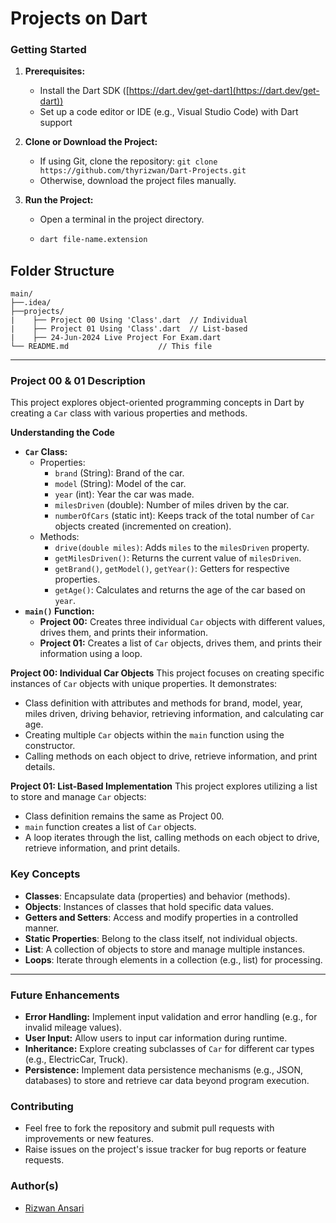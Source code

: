 # Projects on Dart

### Getting Started

1. **Prerequisites:**
    - Install the Dart SDK ([https://dart.dev/get-dart](https://dart.dev/get-dart))
    - Set up a code editor or IDE (e.g., Visual Studio Code) with Dart support

2. **Clone or Download the Project:**
    - If using Git, clone the repository: `git clone https://github.com/thyrizwan/Dart-Projects.git`
    - Otherwise, download the project files manually.

3. **Run the Project:**
    - Open a terminal in the project directory.
    - ```bash
      dart file-name.extension
      ```
## Folder Structure

```
main/
├──.idea/
├──projects/
|    ├── Project 00 Using 'Class'.dart  // Individual
|    ├── Project 01 Using 'Class'.dart  // List-based
|    ├── 24-Jun-2024 Live Project For Exam.dart
└── README.md                    // This file
```
___
### Project 00 & 01 Description

This project explores object-oriented programming concepts in Dart by creating a `Car` class with various properties and methods.

**Understanding the Code**

- **`Car` Class:**
    - Properties:
        - `brand` (String): Brand of the car.
        - `model` (String): Model of the car.
        - `year` (int): Year the car was made.
        - `milesDriven` (double): Number of miles driven by the car.
        - `numberOfCars` (static int): Keeps track of the total number of `Car` objects created (incremented on creation).
    - Methods:
        - `drive(double miles)`: Adds `miles` to the `milesDriven` property.
        - `getMilesDriven()`: Returns the current value of `milesDriven`.
        - `getBrand()`, `getModel()`, `getYear()`: Getters for respective properties.
        - `getAge()`: Calculates and returns the age of the car based on `year`.
- **`main()` Function:**
    - **Project 00:** Creates three individual `Car` objects with different values, drives them, and prints their information.
    - **Project 01:** Creates a list of `Car` objects, drives them, and prints their information using a loop.

**Project 00: Individual Car Objects**
This project focuses on creating specific instances of `Car` objects with unique properties. It demonstrates:

- Class definition with attributes and methods for brand, model, year, miles driven, driving behavior, retrieving information, and calculating car age.
- Creating multiple `Car` objects within the `main` function using the constructor.
- Calling methods on each object to drive, retrieve information, and print details.

**Project 01: List-Based Implementation**
This project explores utilizing a list to store and manage `Car` objects:

- Class definition remains the same as Project 00.
- `main` function creates a list of `Car` objects.
- A loop iterates through the list, calling methods on each object to drive, retrieve information, and print details.

### Key Concepts

- **Classes**: Encapsulate data (properties) and behavior (methods).
- **Objects**: Instances of classes that hold specific data values.
- **Getters and Setters**: Access and modify properties in a controlled manner.
- **Static Properties**: Belong to the class itself, not individual objects.
- **List**: A collection of objects to store and manage multiple instances.
- **Loops**: Iterate through elements in a collection (e.g., list) for processing.
---
### Future Enhancements
- **Error Handling:** Implement input validation and error handling (e.g., for invalid mileage values).
- **User Input:** Allow users to input car information during runtime.
- **Inheritance:** Explore creating subclasses of `Car` for different car types (e.g., ElectricCar, Truck).
- **Persistence:** Implement data persistence mechanisms (e.g., JSON, databases) to store and retrieve car data beyond program execution.

### Contributing
- Feel free to fork the repository and submit pull requests with improvements or new features.
- Raise issues on the project's issue tracker for bug reports or feature requests.

### Author(s)
- [Rizwan Ansari](https://github.com/thyrizwan)
